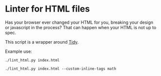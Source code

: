 # Linter for HTML files

Has your browser ever changed your HTML for you, breaking your design or
javascript in the process? That can happen when your HTML is not up to spec.

This script is a wrapper around [Tidy](https://html-tidy.org).

Example use:

```./lint_html.py index.html```

```./lint_html.py index.html --custom-inline-tags math```
